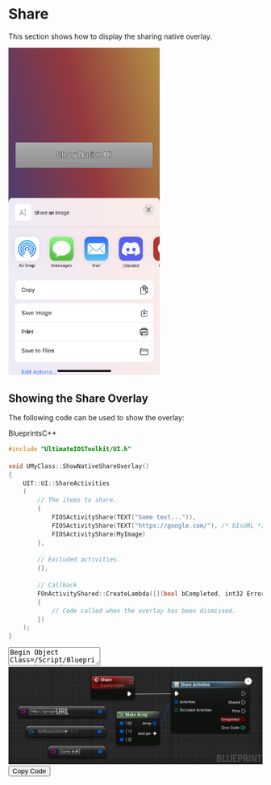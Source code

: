 # Share
This section shows how to display the sharing native overlay.
<div class="centered">
    <img src="_images/ShareOverlay.png" style="max-width:300px">
</div>

## Showing the Share Overlay

The following code can be used to show the overlay:

<div class="code-switcher show-cpp-true">
<div class="switcher" >
<span class="sw-bp" onclick="switchBp()">Blueprints</span><span class="sw-cpp" onclick="switchCpp()">C++</span>
</div>
<div class="cpp">

```cpp
#include "UltimateIOSToolkit/UI.h"

void UMyClass::ShowNativeShareOverlay()
{
	UIT::UI::ShareActivities
    (
        // The items to share.
        {
            FIOSActivityShare(TEXT("Some text...")),
            FIOSActivityShare(TEXT("https://google.com/"), /* bIsURL */ true),
            FIOSActivityShare(MyImage)
        },

        // Excluded activities.
        {},

        // Callback
        FOnActivityShared::CreateLambda([](bool bCompleted, int32 Error) -> void
        {
            // Code called when the overlay has been dismissed.
        })
    );
}
```

</div>
<div class="bp">
<div class="bpcode">
<textarea readonly>
Begin Object Class=/Script/BlueprintGraph.K2Node_AsyncAction Name="K2Node_AsyncAction_12"
   ProxyFactoryFunctionName="Share"
   ProxyFactoryClass=Class'"/Script/UltimateIOSToolkit.ShareActivityProxy"'
   ProxyClass=Class'"/Script/UltimateIOSToolkit.ShareActivityProxy"'
   NodePosX=8704
   NodePosY=-1984
   NodeGuid=D7918C254C094E90E3CB1BBE1476A14A
   CustomProperties Pin (PinId=F9B2FD624F8FDA2A81D82F809BD7536C,PinName="execute",PinToolTip="\nExec",PinType.PinCategory="exec",PinType.PinSubCategory="",PinType.PinSubCategoryObject=None,PinType.PinSubCategoryMemberReference=(),PinType.PinValueType=(),PinType.ContainerType=None,PinType.bIsReference=False,PinType.bIsConst=False,PinType.bIsWeakPointer=False,PinType.bIsUObjectWrapper=False,LinkedTo=(K2Node_CustomEvent_13 6523BE6D4B855A08CB8E89A9D3182FC9,),PersistentGuid=00000000000000000000000000000000,bHidden=False,bNotConnectable=False,bDefaultValueIsReadOnly=False,bDefaultValueIsIgnored=False,bAdvancedView=False,bOrphanedPin=False,)
   CustomProperties Pin (PinId=3537563246FB3E1D9F85E8B46CD21D9E,PinName="then",Direction="EGPD_Output",PinType.PinCategory="exec",PinType.PinSubCategory="",PinType.PinSubCategoryObject=None,PinType.PinSubCategoryMemberReference=(),PinType.PinValueType=(),PinType.ContainerType=None,PinType.bIsReference=False,PinType.bIsConst=False,PinType.bIsWeakPointer=False,PinType.bIsUObjectWrapper=False,PersistentGuid=00000000000000000000000000000000,bHidden=False,bNotConnectable=False,bDefaultValueIsReadOnly=False,bDefaultValueIsIgnored=False,bAdvancedView=False,bOrphanedPin=False,)
   CustomProperties Pin (PinId=AEC70E4341CD7C2E3D8F11896E14C1DF,PinName="Shared",PinFriendlyName=NSLOCTEXT("", "88C2F0B147B0DA4FA1F5B899926DC82E", "Shared"),PinToolTip="The share action was run successfully. Check bCompleted to see if content was shared.",Direction="EGPD_Output",PinType.PinCategory="exec",PinType.PinSubCategory="",PinType.PinSubCategoryObject=None,PinType.PinSubCategoryMemberReference=(),PinType.PinValueType=(),PinType.ContainerType=None,PinType.bIsReference=False,PinType.bIsConst=False,PinType.bIsWeakPointer=False,PinType.bIsUObjectWrapper=False,PersistentGuid=00000000000000000000000000000000,bHidden=False,bNotConnectable=False,bDefaultValueIsReadOnly=False,bDefaultValueIsIgnored=False,bAdvancedView=False,bOrphanedPin=False,)
   CustomProperties Pin (PinId=9DB193894B784A856B05CA934C07D252,PinName="Error",PinFriendlyName=NSLOCTEXT("", "A0EE88D047CC6350E03064AAB2594BE6", "Error"),PinToolTip="An error occurred.",Direction="EGPD_Output",PinType.PinCategory="exec",PinType.PinSubCategory="",PinType.PinSubCategoryObject=None,PinType.PinSubCategoryMemberReference=(),PinType.PinValueType=(),PinType.ContainerType=None,PinType.bIsReference=False,PinType.bIsConst=False,PinType.bIsWeakPointer=False,PinType.bIsUObjectWrapper=False,PersistentGuid=00000000000000000000000000000000,bHidden=False,bNotConnectable=False,bDefaultValueIsReadOnly=False,bDefaultValueIsIgnored=False,bAdvancedView=False,bOrphanedPin=False,)
   CustomProperties Pin (PinId=46F8CF0442D071236145D0AC1679B8E0,PinName="bCompleted",PinToolTip="Completed",Direction="EGPD_Output",PinType.PinCategory="bool",PinType.PinSubCategory="",PinType.PinSubCategoryObject=None,PinType.PinSubCategoryMemberReference=(),PinType.PinValueType=(),PinType.ContainerType=None,PinType.bIsReference=False,PinType.bIsConst=False,PinType.bIsWeakPointer=False,PinType.bIsUObjectWrapper=False,PersistentGuid=00000000000000000000000000000000,bHidden=False,bNotConnectable=False,bDefaultValueIsReadOnly=False,bDefaultValueIsIgnored=False,bAdvancedView=False,bOrphanedPin=False,)
   CustomProperties Pin (PinId=29F6F94F4BF10599DE206285565B4E9D,PinName="ErrorCode",PinToolTip="Error Code",Direction="EGPD_Output",PinType.PinCategory="int",PinType.PinSubCategory="",PinType.PinSubCategoryObject=None,PinType.PinSubCategoryMemberReference=(),PinType.PinValueType=(),PinType.ContainerType=None,PinType.bIsReference=False,PinType.bIsConst=False,PinType.bIsWeakPointer=False,PinType.bIsUObjectWrapper=False,PersistentGuid=00000000000000000000000000000000,bHidden=False,bNotConnectable=False,bDefaultValueIsReadOnly=False,bDefaultValueIsIgnored=False,bAdvancedView=False,bOrphanedPin=False,)
   CustomProperties Pin (PinId=34D3D5D240F45ACDF0C94DA11761325B,PinName="Activities",PinToolTip="Activities\nArray of IOSActivity Share Structures",PinType.PinCategory="struct",PinType.PinSubCategory="",PinType.PinSubCategoryObject=ScriptStruct'"/Script/UltimateIOSToolkit.IOSActivityShare"',PinType.PinSubCategoryMemberReference=(),PinType.PinValueType=(),PinType.ContainerType=Array,PinType.bIsReference=False,PinType.bIsConst=False,PinType.bIsWeakPointer=False,PinType.bIsUObjectWrapper=False,LinkedTo=(K2Node_MakeArray_5 CE8D7CCF466FFBAE13C63CB421B782CD,),PersistentGuid=00000000000000000000000000000000,bHidden=False,bNotConnectable=False,bDefaultValueIsReadOnly=False,bDefaultValueIsIgnored=False,bAdvancedView=False,bOrphanedPin=False,)
   CustomProperties Pin (PinId=E314404A4F8478B6440C118A8C8B559A,PinName="ExcludedActivities",PinToolTip="Excluded Activities\nArray of EIOSActivityType Enums",PinType.PinCategory="byte",PinType.PinSubCategory="",PinType.PinSubCategoryObject=Enum'"/Script/UltimateIOSToolkit.EIOSActivityType"',PinType.PinSubCategoryMemberReference=(),PinType.PinValueType=(),PinType.ContainerType=Array,PinType.bIsReference=False,PinType.bIsConst=False,PinType.bIsWeakPointer=False,PinType.bIsUObjectWrapper=False,DefaultValue="AddToReadingList",PersistentGuid=00000000000000000000000000000000,bHidden=False,bNotConnectable=False,bDefaultValueIsReadOnly=False,bDefaultValueIsIgnored=False,bAdvancedView=False,bOrphanedPin=False,)
End Object
Begin Object Class=/Script/BlueprintGraph.K2Node_CustomEvent Name="K2Node_CustomEvent_13"
   CustomFunctionName="Share"
   NodePosX=8448
   NodePosY=-2000
   NodeGuid=D4761995427E3C401F81F7970F9B22D7
   CustomProperties Pin (PinId=66270A9942C61774E34C05B0B8A11B0E,PinName="OutputDelegate",Direction="EGPD_Output",PinType.PinCategory="delegate",PinType.PinSubCategory="",PinType.PinSubCategoryObject=None,PinType.PinSubCategoryMemberReference=(MemberParent=BlueprintGeneratedClass'"/Game/DemoActor.DemoActor_C"',MemberName="Share",MemberGuid=D4761995427E3C401F81F7970F9B22D7),PinType.PinValueType=(),PinType.ContainerType=None,PinType.bIsReference=False,PinType.bIsConst=False,PinType.bIsWeakPointer=False,PinType.bIsUObjectWrapper=False,PersistentGuid=00000000000000000000000000000000,bHidden=False,bNotConnectable=False,bDefaultValueIsReadOnly=False,bDefaultValueIsIgnored=False,bAdvancedView=False,bOrphanedPin=False,)
   CustomProperties Pin (PinId=6523BE6D4B855A08CB8E89A9D3182FC9,PinName="then",Direction="EGPD_Output",PinType.PinCategory="exec",PinType.PinSubCategory="",PinType.PinSubCategoryObject=None,PinType.PinSubCategoryMemberReference=(),PinType.PinValueType=(),PinType.ContainerType=None,PinType.bIsReference=False,PinType.bIsConst=False,PinType.bIsWeakPointer=False,PinType.bIsUObjectWrapper=False,LinkedTo=(K2Node_AsyncAction_12 F9B2FD624F8FDA2A81D82F809BD7536C,),PersistentGuid=00000000000000000000000000000000,bHidden=False,bNotConnectable=False,bDefaultValueIsReadOnly=False,bDefaultValueIsIgnored=False,bAdvancedView=False,bOrphanedPin=False,)
End Object
Begin Object Class=/Script/BlueprintGraph.K2Node_MakeArray Name="K2Node_MakeArray_5"
   NumInputs=3
   NodePosX=8528
   NodePosY=-1888
   NodeGuid=304DEEA24A11702A1E69E2BFFCED3EEC
   CustomProperties Pin (PinId=CE8D7CCF466FFBAE13C63CB421B782CD,PinName="Array",Direction="EGPD_Output",PinType.PinCategory="struct",PinType.PinSubCategory="",PinType.PinSubCategoryObject=ScriptStruct'"/Script/UltimateIOSToolkit.IOSActivityShare"',PinType.PinSubCategoryMemberReference=(),PinType.PinValueType=(),PinType.ContainerType=Array,PinType.bIsReference=False,PinType.bIsConst=False,PinType.bIsWeakPointer=False,PinType.bIsUObjectWrapper=False,LinkedTo=(K2Node_AsyncAction_12 34D3D5D240F45ACDF0C94DA11761325B,),PersistentGuid=00000000000000000000000000000000,bHidden=False,bNotConnectable=False,bDefaultValueIsReadOnly=False,bDefaultValueIsIgnored=False,bAdvancedView=False,bOrphanedPin=False,)
   CustomProperties Pin (PinId=7F23A7BC4462D4C28E6450A5C3568FD0,PinName="[0]",PinType.PinCategory="struct",PinType.PinSubCategory="",PinType.PinSubCategoryObject=ScriptStruct'"/Script/UltimateIOSToolkit.IOSActivityShare"',PinType.PinSubCategoryMemberReference=(),PinType.PinValueType=(),PinType.ContainerType=None,PinType.bIsReference=False,PinType.bIsConst=False,PinType.bIsWeakPointer=False,PinType.bIsUObjectWrapper=False,LinkedTo=(K2Node_CallFunction_34 DAA269D5412A3B5D4325F7827A48F21E,),PersistentGuid=00000000000000000000000000000000,bHidden=False,bNotConnectable=False,bDefaultValueIsReadOnly=False,bDefaultValueIsIgnored=False,bAdvancedView=False,bOrphanedPin=False,)
   CustomProperties Pin (PinId=AD969A1A4282E2C1A516CE819FAA8BF4,PinName="[1]",PinType.PinCategory="struct",PinType.PinSubCategory="",PinType.PinSubCategoryObject=ScriptStruct'"/Script/UltimateIOSToolkit.IOSActivityShare"',PinType.PinSubCategoryMemberReference=(),PinType.PinValueType=(),PinType.ContainerType=None,PinType.bIsReference=False,PinType.bIsConst=False,PinType.bIsWeakPointer=False,PinType.bIsUObjectWrapper=False,LinkedTo=(K2Node_CallFunction_35 93E411D444AE9C68705409971AF654E6,),PersistentGuid=00000000000000000000000000000000,bHidden=False,bNotConnectable=False,bDefaultValueIsReadOnly=False,bDefaultValueIsIgnored=False,bAdvancedView=False,bOrphanedPin=False,)
   CustomProperties Pin (PinId=FD1075914325F340E0ACF6BD92CE7895,PinName="[2]",PinType.PinCategory="struct",PinType.PinSubCategory="",PinType.PinSubCategoryObject=ScriptStruct'"/Script/UltimateIOSToolkit.IOSActivityShare"',PinType.PinSubCategoryMemberReference=(),PinType.PinValueType=(),PinType.ContainerType=None,PinType.bIsReference=False,PinType.bIsConst=False,PinType.bIsWeakPointer=False,PinType.bIsUObjectWrapper=False,LinkedTo=(K2Node_CallFunction_36 76F4D393434A46B7BC4A5BAB0330969C,),PersistentGuid=00000000000000000000000000000000,bHidden=False,bNotConnectable=False,bDefaultValueIsReadOnly=False,bDefaultValueIsIgnored=False,bAdvancedView=False,bOrphanedPin=False,)
End Object
Begin Object Class=/Script/BlueprintGraph.K2Node_CallFunction Name="K2Node_CallFunction_34"
   bIsPureFunc=True
   FunctionReference=(MemberParent=Class'"/Script/UltimateIOSToolkit.UltimateIOSToolkitBlueprintLibrary"',MemberName="FromURL")
   NodePosX=8213
   NodePosY=-1904
   NodeGuid=2CC02870442BD598EA66F6A24D6C99E2
   CustomProperties Pin (PinId=99F881BC4034DDD05B4644BDFAB546AE,PinName="self",PinFriendlyName=NSLOCTEXT("K2Node", "Target", "Target"),PinToolTip="Target\nUltimate IOSToolkit Blueprint Library Object Reference",PinType.PinCategory="object",PinType.PinSubCategory="",PinType.PinSubCategoryObject=Class'"/Script/UltimateIOSToolkit.UltimateIOSToolkitBlueprintLibrary"',PinType.PinSubCategoryMemberReference=(),PinType.PinValueType=(),PinType.ContainerType=None,PinType.bIsReference=False,PinType.bIsConst=False,PinType.bIsWeakPointer=False,PinType.bIsUObjectWrapper=False,DefaultObject="/Script/UltimateIOSToolkit.Default__UltimateIOSToolkitBlueprintLibrary",PersistentGuid=00000000000000000000000000000000,bHidden=True,bNotConnectable=False,bDefaultValueIsReadOnly=False,bDefaultValueIsIgnored=False,bAdvancedView=False,bOrphanedPin=False,)
   CustomProperties Pin (PinId=ED52D72C472F763119FA5793716CCF65,PinName="Url",PinToolTip="Url\nString",PinType.PinCategory="string",PinType.PinSubCategory="",PinType.PinSubCategoryObject=None,PinType.PinSubCategoryMemberReference=(),PinType.PinValueType=(),PinType.ContainerType=None,PinType.bIsReference=False,PinType.bIsConst=False,PinType.bIsWeakPointer=False,PinType.bIsUObjectWrapper=False,DefaultValue="https://google.com/",PersistentGuid=00000000000000000000000000000000,bHidden=False,bNotConnectable=False,bDefaultValueIsReadOnly=False,bDefaultValueIsIgnored=False,bAdvancedView=False,bOrphanedPin=False,)
   CustomProperties Pin (PinId=DAA269D5412A3B5D4325F7827A48F21E,PinName="ReturnValue",PinFriendlyName=NSLOCTEXT("", "317308C54755E71528DD26B96DE0A922", "Activity"),PinToolTip="Activity\nIOSActivity Share Structure\n\nConstructs an activity from an URL.",Direction="EGPD_Output",PinType.PinCategory="struct",PinType.PinSubCategory="",PinType.PinSubCategoryObject=ScriptStruct'"/Script/UltimateIOSToolkit.IOSActivityShare"',PinType.PinSubCategoryMemberReference=(),PinType.PinValueType=(),PinType.ContainerType=None,PinType.bIsReference=False,PinType.bIsConst=False,PinType.bIsWeakPointer=False,PinType.bIsUObjectWrapper=False,LinkedTo=(K2Node_MakeArray_5 7F23A7BC4462D4C28E6450A5C3568FD0,),PersistentGuid=00000000000000000000000000000000,bHidden=False,bNotConnectable=False,bDefaultValueIsReadOnly=False,bDefaultValueIsIgnored=False,bAdvancedView=False,bOrphanedPin=False,)
End Object
Begin Object Class=/Script/BlueprintGraph.K2Node_CallFunction Name="K2Node_CallFunction_35"
   bIsPureFunc=True
   FunctionReference=(MemberParent=Class'"/Script/UltimateIOSToolkit.UltimateIOSToolkitBlueprintLibrary"',MemberName="FromImage")
   NodePosX=8238
   NodePosY=-1840
   NodeGuid=E68FB72F4F4E6866CF781195642DA227
   CustomProperties Pin (PinId=C71563884B7414B7DC2631AFA5675657,PinName="self",PinFriendlyName=NSLOCTEXT("K2Node", "Target", "Target"),PinToolTip="Target\nUltimate IOSToolkit Blueprint Library Object Reference",PinType.PinCategory="object",PinType.PinSubCategory="",PinType.PinSubCategoryObject=Class'"/Script/UltimateIOSToolkit.UltimateIOSToolkitBlueprintLibrary"',PinType.PinSubCategoryMemberReference=(),PinType.PinValueType=(),PinType.ContainerType=None,PinType.bIsReference=False,PinType.bIsConst=False,PinType.bIsWeakPointer=False,PinType.bIsUObjectWrapper=False,DefaultObject="/Script/UltimateIOSToolkit.Default__UltimateIOSToolkitBlueprintLibrary",PersistentGuid=00000000000000000000000000000000,bHidden=True,bNotConnectable=False,bDefaultValueIsReadOnly=False,bDefaultValueIsIgnored=False,bAdvancedView=False,bOrphanedPin=False,)
   CustomProperties Pin (PinId=5CA85F5F483D6A778D66C480623EC3B4,PinName="Image",PinToolTip="Image\nTexture 2D Object Reference",PinType.PinCategory="object",PinType.PinSubCategory="",PinType.PinSubCategoryObject=Class'"/Script/Engine.Texture2D"',PinType.PinSubCategoryMemberReference=(),PinType.PinValueType=(),PinType.ContainerType=None,PinType.bIsReference=False,PinType.bIsConst=False,PinType.bIsWeakPointer=False,PinType.bIsUObjectWrapper=False,DefaultObject="/Engine/EditorResources/BadBlueprintSprite.BadBlueprintSprite",PersistentGuid=00000000000000000000000000000000,bHidden=False,bNotConnectable=False,bDefaultValueIsReadOnly=False,bDefaultValueIsIgnored=False,bAdvancedView=False,bOrphanedPin=False,)
   CustomProperties Pin (PinId=93E411D444AE9C68705409971AF654E6,PinName="ReturnValue",PinFriendlyName=NSLOCTEXT("", "311723434F9490A1331F0DBBEA23EB5F", "Activity"),PinToolTip="Activity\nIOSActivity Share Structure\n\nConstructs an activity from an image.",Direction="EGPD_Output",PinType.PinCategory="struct",PinType.PinSubCategory="",PinType.PinSubCategoryObject=ScriptStruct'"/Script/UltimateIOSToolkit.IOSActivityShare"',PinType.PinSubCategoryMemberReference=(),PinType.PinValueType=(),PinType.ContainerType=None,PinType.bIsReference=False,PinType.bIsConst=False,PinType.bIsWeakPointer=False,PinType.bIsUObjectWrapper=False,LinkedTo=(K2Node_MakeArray_5 AD969A1A4282E2C1A516CE819FAA8BF4,),PersistentGuid=00000000000000000000000000000000,bHidden=False,bNotConnectable=False,bDefaultValueIsReadOnly=False,bDefaultValueIsIgnored=False,bAdvancedView=False,bOrphanedPin=False,)
End Object
Begin Object Class=/Script/BlueprintGraph.K2Node_CallFunction Name="K2Node_CallFunction_36"
   bIsPureFunc=True
   FunctionReference=(MemberParent=Class'"/Script/UltimateIOSToolkit.UltimateIOSToolkitBlueprintLibrary"',MemberName="FromText")
   NodePosX=8309
   NodePosY=-1776
   NodeGuid=0BD6773F4129598168CB3D814E2F4F02
   CustomProperties Pin (PinId=2723A87740772B0D4C644FB7BF656DBB,PinName="self",PinFriendlyName=NSLOCTEXT("K2Node", "Target", "Target"),PinToolTip="Target\nUltimate IOSToolkit Blueprint Library Object Reference",PinType.PinCategory="object",PinType.PinSubCategory="",PinType.PinSubCategoryObject=Class'"/Script/UltimateIOSToolkit.UltimateIOSToolkitBlueprintLibrary"',PinType.PinSubCategoryMemberReference=(),PinType.PinValueType=(),PinType.ContainerType=None,PinType.bIsReference=False,PinType.bIsConst=False,PinType.bIsWeakPointer=False,PinType.bIsUObjectWrapper=False,DefaultObject="/Script/UltimateIOSToolkit.Default__UltimateIOSToolkitBlueprintLibrary",PersistentGuid=00000000000000000000000000000000,bHidden=True,bNotConnectable=False,bDefaultValueIsReadOnly=False,bDefaultValueIsIgnored=False,bAdvancedView=False,bOrphanedPin=False,)
   CustomProperties Pin (PinId=29C436BD4C181BEE27F10DA2ED289CE7,PinName="Text",PinToolTip="Text\nString",PinType.PinCategory="string",PinType.PinSubCategory="",PinType.PinSubCategoryObject=None,PinType.PinSubCategoryMemberReference=(),PinType.PinValueType=(),PinType.ContainerType=None,PinType.bIsReference=False,PinType.bIsConst=False,PinType.bIsWeakPointer=False,PinType.bIsUObjectWrapper=False,DefaultValue="Some text",PersistentGuid=00000000000000000000000000000000,bHidden=False,bNotConnectable=False,bDefaultValueIsReadOnly=False,bDefaultValueIsIgnored=False,bAdvancedView=False,bOrphanedPin=False,)
   CustomProperties Pin (PinId=76F4D393434A46B7BC4A5BAB0330969C,PinName="ReturnValue",PinFriendlyName=NSLOCTEXT("", "8F43FFC14B7AA9191833739E848ADFE1", "Activity"),PinToolTip="Activity\nIOSActivity Share Structure\n\nConstructs an activity from text.",Direction="EGPD_Output",PinType.PinCategory="struct",PinType.PinSubCategory="",PinType.PinSubCategoryObject=ScriptStruct'"/Script/UltimateIOSToolkit.IOSActivityShare"',PinType.PinSubCategoryMemberReference=(),PinType.PinValueType=(),PinType.ContainerType=None,PinType.bIsReference=False,PinType.bIsConst=False,PinType.bIsWeakPointer=False,PinType.bIsUObjectWrapper=False,LinkedTo=(K2Node_MakeArray_5 FD1075914325F340E0ACF6BD92CE7895,),PersistentGuid=00000000000000000000000000000000,bHidden=False,bNotConnectable=False,bDefaultValueIsReadOnly=False,bDefaultValueIsIgnored=False,bAdvancedView=False,bOrphanedPin=False,)
End Object
</textarea>
<img src="_images/ShareActivities.png"/>
<button onclick="copyBlueprintCode(this)">Copy Code</button>
</div>
</div>
</div>

<script>
setTimeout(() => {
	bShowCPP = !JSON.parse(getCookie('bShowCPP'));
	switchCode();
}, 0);
</script>

